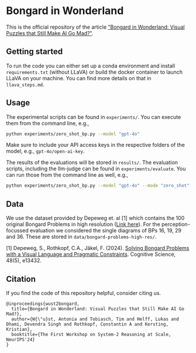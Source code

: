 # Bongard in Wonderland
This is the official repository of the article ["Bongard in Wonderland: Visual Puzzles that Still Make AI Go Mad?"](https://openreview.net/pdf?id=4Yv9tFHDwX). 

## Getting started
To run the code you can either set up a conda environment and install `requirements.txt` (without LLaVA) or build the docker container to launch LLaVA on your machine. You can find more details on that in `llava_steps.md`. 

## Usage
The experimental scripts can be found in `experiments/`. You can execute them from the command line, e.g.,
```bash
python experiments/zero_shot_bp.py --model "gpt-4o"
```
Make sure to include your API access keys in the respective folders of the model, e.g., `gpt-4o/open-ai-key`.

The results of the evaluations will be stored in `results/`. The evaluation scripts, including the llm-judge can be found in `experiments/evaluate`. You can run those from the command line as well, e.g.,
```bash
python experiments/zero_shot_bp.py --model "gpt-4o" --mode "zero_shot"
```

## Data
We use the dataset provided by Depeweg et. al [1] which contains the 100 original Bongard Problems in high resolution ([Link here](https://osf.io/95dks/)). 
For the perception-focussed evaluation we considered the single diagrams of BPs 16, 19, 29 and 36. These are stored in `data/bongard-problems-high-res/`.

[1] Depeweg, S., Rothkopf, C.A., Jäkel, F. (2024). [Solving Bongard Problems with a Visual Language and Pragmatic Constraints](https://onlinelibrary.wiley.com/doi/10.1111/cogs.13432). Cognitive Science, 48(5), e13432.

## Citation
If you find the code of this repository helpful, consider citing us.
```
@inproceedings{wust2bongard,
  title={Bongard in Wonderland: Visual Puzzles that Still Make AI Go Mad?},
  author={W{\"u}st, Antonia and Tobiasch, Tim and Helff, Lukas and Dhami, Devendra Singh and Rothkopf, Constantin A and Kersting, Kristian},
  booktitle={The First Workshop on System-2 Reasoning at Scale, NeurIPS'24}
}
```
